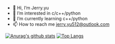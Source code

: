 - 👋 Hi, I’m Jerry.yu
- 👀 I’m interested in c/c++/python
- 🌱 I’m currently learning c++/python
- 📫 How to reach me jerry.yu512@outlook.com

<!--
- 💞️ I’m looking to collaborate on ...
- 🤔 I’m looking for help with ...
- 💬 Ask me about ...
- 📫 How to reach me: ...
- 😄 Pronouns: ...
- ⚡ Fun fact: ...
-->

<!---
JerryYu512/JerryYu512 is a ✨ special ✨ repository because its `README.md` (this file) appears on your GitHub profile.
You can click the Preview link to take a look at your changes.
--->

[![Anurag's github stats](https://github-readme-stats.vercel.app/api?username=JerryYu512&count_private=true&show_icons=true&theme=radical&show_owner=true)](https://github.com/anuraghazra/github-readme-stats)
[![Top Langs](https://github-readme-stats.vercel.app/api/top-langs/?username=JerryYu512&layout=compact&theme=radical)](https://github.com/anuraghazra/github-readme-stats)
<!--[![ReadMe Card](https://github-readme-stats.vercel.app/api/pin/?username=JerryYu512&repo=dmp&show_owner=true&theme=dracula)](https://github.com/JerryYu512/arss)-->
